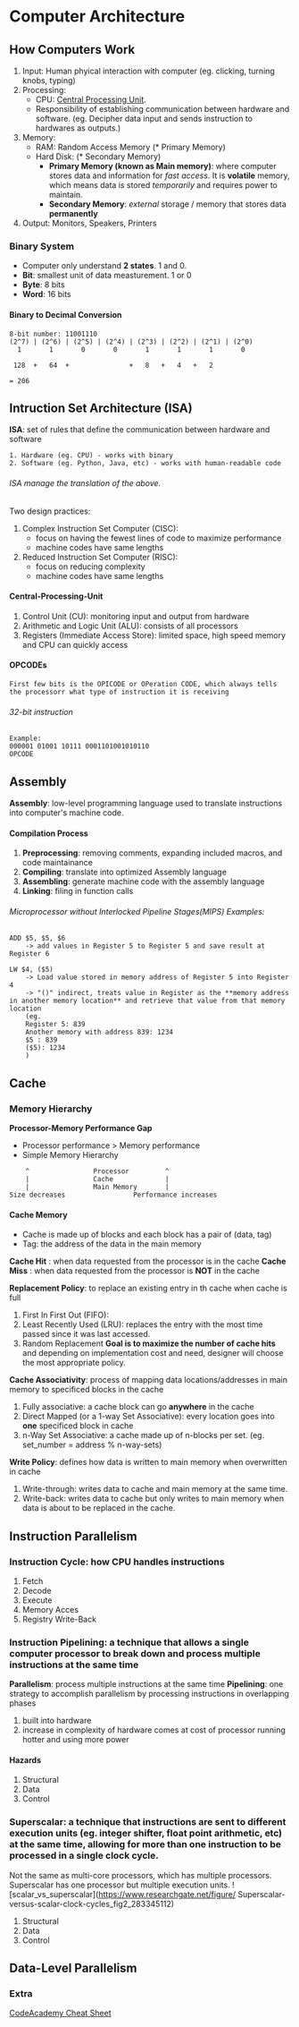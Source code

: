 # Computer Architecture

## How Computers Work
1. Input: Human phyical interaction with computer (eg. clicking, turning knobs, typing)
2. Processing:
    - CPU: [Central Processing Unit](#Central-Processing-Unit).
    - Responsibility of establishing communication between hardware and software. (eg. Decipher data input and sends instruction to hardwares as outputs.)
3. Memory:
    - RAM: Random Access Memory (* Primary Memory)
    - Hard Disk: (* Secondary Memory)
        - **Primary Memory (known as Main memory)**: where computer stores data and information for *fast access*. It is **volatile** memory, which means data is stored *temporarily* and requires power to maintain.
        - **Secondary Memory**: *external* storage / memory that stores data **permanently**
4. Output: Monitors, Speakers, Printers


### Binary System
- Computer only understand **2 states**. 1 and 0.
- **Bit**: smallest unit of data measturement. 1 or 0
- **Byte**: 8 bits
- **Word**: 16 bits

#### Binary to Decimal Conversion
```
8-bit number: 11001110
(2^7) | (2^6) | (2^5) | (2^4) | (2^3) | (2^2) | (2^1) | (2^0)
  1       1       0       0       1       1       1       0

 128  +   64  +               +   8   +   4   +   2

= 206

```


## Intruction Set Architecture (ISA)

**ISA**: set of rules that define the communication between hardware and software

```
1. Hardware (eg. CPU) - works with binary
2. Software (eg. Python, Java, etc) - works with human-readable code
```
###### ISA manage the translation of the above.

Two design practices:
1. Complex Instruction Set Computer (CISC):
    - focus on having the fewest lines of code to maximize performance
    - machine codes have same lengths
2. Reduced Instruction Set Computer (RISC):
    - focus on reducing complexity
    - machine codes have same lengths


#### Central-Processing-Unit
1. Control Unit (CU): monitoring input and output from hardware
2. Arithmetic and Logic Unit (ALU): consists of all processors
3. Registers (Immediate Access Store): limited space, high speed memory and CPU can quickly access

#### OPCODEs
```
First few bits is the OPICODE or OPeration CODE, which always tells the processorr what type of instruction it is receiving
```
###### 32-bit instruction
```
Example:
000001 01001 10111 0001101001010110
OPCODE
```


## Assembly

**Assembly**: low-level programming language used to translate instructions into computer's machine code.

#### Compilation Process
1. **Preprocessing**: removing comments, expanding included macros, and code maintainance
2. **Compiling**: translate into optimized Assembly language
3. **Assembling**: generate machine code with the assembly language
4. **Linking**: filing in function calls

###### Microprocessor without Interlocked Pipeline Stages(MIPS) Examples:
```
ADD $5, $5, $6
    -> add values in Register 5 to Register 5 and save result at Register 6

LW $4, ($5)
    -> Load value stored in memory address of Register 5 into Register 4
    -> "()" indirect, treats value in Register as the **memory address in another memory location** and retrieve that value from that memory location
    (eg.
    Register 5: 839
    Another memory with address 839: 1234
    $5 : 839
    ($5): 1234
    )
```

## Cache
### Memory Hierarchy
**Processor-Memory Performance Gap**
- Processor performance > Memory performance
- Simple Memory Hierarchy
```
    ^                Processor         ^
    |                Cache             |
    |                Main Memory       |
Size decreases                 Performance increases
```
#### Cache Memory
- Cache is made up of blocks and each block has a pair of (data, tag)
- Tag: the address of the data in the main memory


**Cache Hit** : when data requested from the processor is in the cache
**Cache Miss** : when data requested from the processor is **NOT** in the cache

**Replacement Policy**: to replace an existing entry in th cache when cache is full
1. First In First Out (FIFO):
2. Least Recently Used (LRU): replaces the entry with the most time passed since it was last accessed.
3. Random Replacement
**Goal is to maximize the number of cache hits** and depending on implementation cost and need, designer will choose the most appropriate policy.

**Cache Associativity**: process of mapping data locations/addresses in main memory to specificed blocks in the cache
1. Fully associative: a cache block can go **anywhere** in the cache
2. Direct Mapped (or a 1-way Set Associative): every location goes into **one** specificed block in cache
3. n-Way Set Associative: a cache made up of n-blocks per set. (eg. set_number = address % n-way-sets)

**Write Policy**:  defines how data is written to main memory when overwritten in cache
1. Write-through: writes data to cache and main memory at the same time.
2. Write-back: writes data to cache but only writes to main memory when data is about to be replaced in the cache.

## Instruction Parallelism
### Instruction Cycle: how CPU handles instructions
1. Fetch
2. Decode
3. Execute
4. Memory Acces
5. Registry Write-Back

### Instruction Pipelining: a technique that allows a single computer processor to break down and process multiple instructions at the same time
**Parallelism**: process multiple instructions at the same time
**Pipelining**: one strategy to accomplish parallelism by processing instructions in overlapping phases
1. built into hardware
2. increase in complexity of hardware comes at cost of processor running hotter and using more power

#### Hazards
1. Structural
2. Data
3. Control

### Superscalar: a technique that instructions are sent to different execution units (eg. integer shifter, float point arithmetic, etc) at the same time, allowing for more than one instruction to be processed in a single clock cycle.
Not the same as multi-core processors, which has multiple processors. Superscalar has one processor but multiple execution units.
![scalar_vs_superscalar](https://www.researchgate.net/figure/
Superscalar-versus-scalar-clock-cycles_fig2_283345112)
1. Structural
2. Data
3. Control


## Data-Level Parallelism


### Extra
[CodeAcademy Cheat Sheet](https://www.codecademy.com/learn/computer-architecture/modules/intro-to-computer-architecture/cheatsheet)
